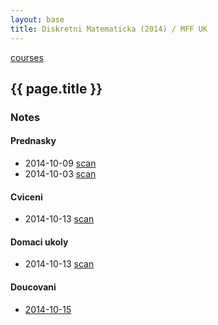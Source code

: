 ```yaml
---
layout: base
title: Diskretni Matematicka (2014) / MFF UK
---
```


[courses](.)

## {{ page.title }}

### Notes

#### Prednasky

* 2014-10-09  [scan](http://notes.drive.ondrejsika.com/mff/2014/diskretni-matematika/2014-10-09.pdf)
* 2014-10-03  [scan](http://notes.drive.ondrejsika.com/mff/2014/diskretni-matematika/2014-10-03.pdf)


#### Cviceni

* 2014-10-13  [scan](http://notes.drive.ondrejsika.com/mff/2014/diskretni-matematika-cviceni/2014-10-13.pdf)


#### Domaci ukoly

* 2014-10-13  [scan](http://notes.drive.ondrejsika.com/mff/2014/diskretni-matematika-domaci-ukoly/2014-10-13.pdf)


#### Doucovani

* [2014-10-15](2014-diskretni-matematika/2014-10-15-doucovani.html)

